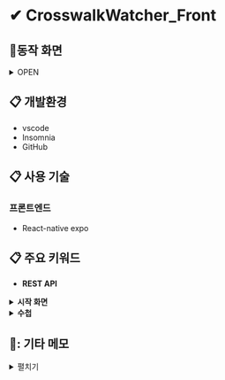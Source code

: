 # ✔ CrosswalkWatcher_Front


## :office:동작 화면
<details markdown="1">
<summary>OPEN</summary>

</details>

## :clipboard: 개발환경
* vscode
* Insomnia
* GitHub

## :clipboard: 사용 기술

### 프론트엔드
* React-native expo

## :clipboard: 주요 키워드
* **REST API**

<details markdown="1">
<summary><strong> 시작 화면 </strong></summary>

</details>

<details markdown="1">
<summary><strong> 수첩 </strong></summary>

</details>

## 📝: 기타 메모
<details markdown="1">
<summary>펼치기</summary>

</details>
